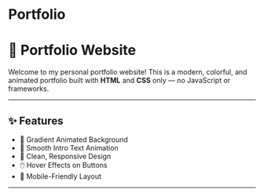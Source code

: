 # Portfolio
# 💼 Portfolio Website

Welcome to my personal portfolio website! This is a modern, colorful, and animated portfolio built with **HTML** and **CSS** only — no JavaScript or frameworks.

---

## ✨ Features

- 🎨 Gradient Animated Background
- 💬 Smooth Intro Text Animation
- 🎯 Clean, Responsive Design
- 🖱️ Hover Effects on Buttons
- 📱 Mobile-Friendly Layout

---
 
